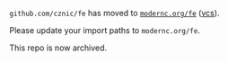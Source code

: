 `github.com/cznic/fe` has moved to [`modernc.org/fe`](https://godoc.org/modernc.org/fe) ([vcs](https://gitlab.com/cznic/fe)).

Please update your import paths to `modernc.org/fe`.

This repo is now archived.

